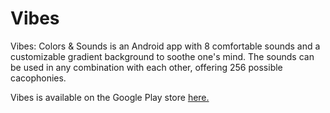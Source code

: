 # Vibes

Vibes: Colors & Sounds is an Android app with 8 comfortable sounds and a customizable gradient background to soothe one's mind. The sounds can be used in any combination with each other, offering 256 possible cacophonies.

Vibes is available on the Google Play store [here.](https://play.google.com/store/apps/details?id=com.missouristate.tinen.vibes)
